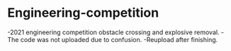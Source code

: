 # Engineering-competition
-2021 engineering competition obstacle crossing and explosive removal.
-The code was not uploaded due to confusion.
-Reupload after finishing.
